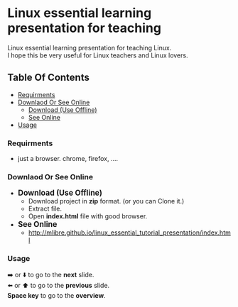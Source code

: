 # Linux essential learning presentation for teaching
Linux essential learning presentation for teaching Linux.  
I hope this be very useful for Linux teachers and Linux lovers.

## Table Of Contents
+ [Requirments](#Requirments)
+ [Downlaod Or See Online](#Downlaod-Or-See-Online)
	+ [Download (Use Offline)](#Download (Use Offline))
	+ [See Online](#See-Online)
+ [Usage](#Usage)

### Requirments
+ just a browser. chrome, firefox, ....

### Downlaod Or See Online
+ <big>**Download (Use Offline)**</big>
	+ Download project in **zip** format. (or you can Clone it.)
	+ Extract file.
	+ Open **index.html** file with good browser.
+ <big>**See Online**</big>
	+ http://mlibre.github.io/linux_essential_tutorial_presentation/index.html

### Usage
:arrow_right: or :arrow_down: to go to the **next** slide.  
:arrow_left: or :arrow_up: to go to the **previous** slide.  
**Space key** to go to the **overview**.
